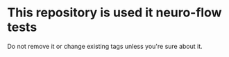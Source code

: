 # This repository is used it neuro-flow tests
Do not remove it or change existing tags unless you're sure about it.